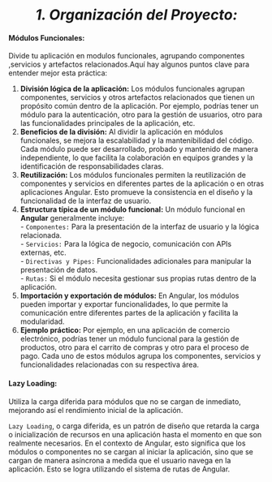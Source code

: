 <h1 align="center"> <em>1. Organización del Proyecto:</em></h1>

  #### Módulos Funcionales:
  
   Divide tu aplicación en modulos funcionales, agrupando componentes ,servicios y artefactos relacionados.Aquí hay algunos puntos clave para entender mejor esta práctica:  

  1. **División lógica de la aplicación:** Los módulos funcionales agrupan componentes, servicios y otros artefactos relacionados que tienen un propósito común dentro de la aplicación. Por ejemplo, podrías tener un módulo para la autenticación, otro para la gestión de usuarios, otro para las funcionalidades principales de la aplicación, etc.  
  2. **Beneficios de la división:**  Al dividir la aplicación en módulos funcionales, se mejora la escalabilidad y la mantenibilidad del código. Cada módulo puede ser desarrollado, probado y mantenido de manera independiente, lo que facilita la colaboración en equipos grandes y la identificación de responsabilidades claras.  
  3. **Reutilización:** Los módulos funcionales permiten la reutilización de componentes y servicios en diferentes partes de la aplicación o en otras aplicaciones Angular. Esto promueve la consistencia en el diseño y la funcionalidad de la interfaz de usuario.    
  4. **Estructura típica de un módulo funcional:** Un módulo funcional en **Angular** generalmente incluye:  
    - `Componentes:` Para la presentación de la interfaz de usuario y la lógica relacionada.  
    - `Servicios:` Para la lógica de negocio, comunicación con APIs externas, etc.  
    - `Directivas y Pipes:` Funcionalidades adicionales para manipular la presentación de datos.  
    - `Rutas:` Si el módulo necesita gestionar sus propias rutas dentro de la aplicación.  
  5. **Importación y exportación de módulos:** En Angular, los módulos pueden importar y exportar funcionalidades, lo que permite la comunicación entre diferentes partes de la aplicación y facilita la modularidad.
  6. **Ejemplo práctico:**  Por ejemplo, en una aplicación de comercio electrónico, podrías tener un módulo funcional para la gestión de productos, otro para el carrito de compras y otro para el proceso de pago. Cada uno de estos módulos agrupa los componentes, servicios y funcionalidades relacionadas con su respectiva área.
   
  #### Lazy Loading: 
  
  Utiliza la carga diferida para módulos que no se cargan de inmediato, mejorando así el rendimiento inicial de la aplicación.

  `Lazy Loading`, o carga diferida, es un patrón de diseño que retarda la carga o inicialización de recursos en una aplicación hasta el momento en que son realmente necesarios. En el contexto de Angular, esto significa que los módulos o componentes no se cargan al iniciar la aplicación, sino que se cargan de manera asíncrona a medida que el usuario navega en la aplicación. Esto se logra utilizando el sistema de rutas de Angular.